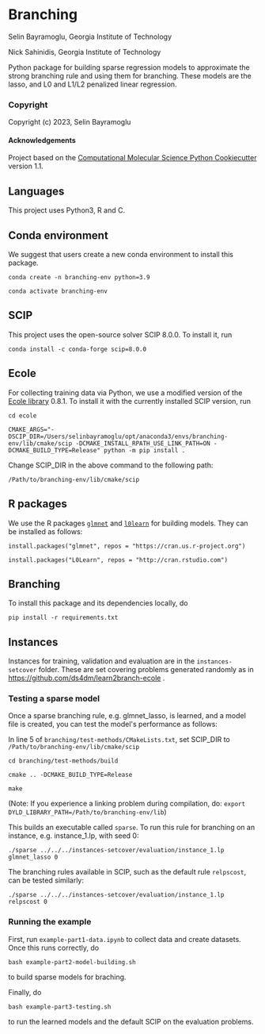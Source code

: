 Branching
==============================

Selin Bayramoglu, Georgia Institute of Technology

Nick Sahinidis, Georgia Institute of Technology

Python package for building sparse regression models to approximate the strong branching rule and using them for branching. These models are the lasso, and L0 and L1/L2 penalized linear regression.

### Copyright

Copyright (c) 2023, Selin Bayramoglu


#### Acknowledgements
 
Project based on the [Computational Molecular Science Python Cookiecutter](https://github.com/molssi/cookiecutter-cms) version 1.1.

## Languages

This project uses Python3, R and C.
## Conda environment

We suggest that users create a new conda environment to install this package.

`conda create -n branching-env python=3.9`

`conda activate branching-env`


## SCIP

This project uses the open-source solver SCIP 8.0.0. To install it, run

`conda install -c conda-forge scip=8.0.0`

## Ecole

For collecting training data via Python, we use a modified version of the [Ecole library](https://github.com/ds4dm/ecole) 0.8.1. To install it with the currently installed SCIP version, run

`cd ecole`

`CMAKE_ARGS="-DSCIP_DIR=/Users/selinbayramoglu/opt/anaconda3/envs/branching-env/lib/cmake/scip -DCMAKE_INSTALL_RPATH_USE_LINK_PATH=ON -DCMAKE_BUILD_TYPE=Release" python -m pip install .`

Change SCIP_DIR in the above command to the following path:

`/Path/to/branching-env/lib/cmake/scip`

## R packages

We use the R packages [`glmnet`](https://glmnet.stanford.edu/) and [`l0learn`](https://cran.r-project.org/web/packages/L0Learn/vignettes/L0Learn-vignette.html) for building models. They can be installed as follows:

`install.packages("glmnet", repos = "https://cran.us.r-project.org")`

`install.packages("L0Learn", repos = "http://cran.rstudio.com")`


## Branching

To install this package and its dependencies locally, do

`pip install -r requirements.txt`

## Instances

Instances for training, validation and evaluation are in the `instances-setcover` folder. These are set covering problems generated randomly as in https://github.com/ds4dm/learn2branch-ecole .

### Testing a sparse model

Once a sparse branching rule, e.g. glmnet_lasso, is learned, and a model file is created, you can test the model's performance as follows:

In line 5 of `branching/test-methods/CMakeLists.txt`, set SCIP_DIR to `/Path/to/branching-env/lib/cmake/scip` 

`cd branching/test-methods/build`

`cmake .. -DCMAKE_BUILD_TYPE=Release`

`make`

(Note: If you experience a linking problem during compilation, do:
`export DYLD_LIBRARY_PATH=/Path/to/branching-env/lib`)

This builds an executable called `sparse`. To run this rule for branching on an instance, e.g. instance_1.lp, with seed 0:

`./sparse ../../../instances-setcover/evaluation/instance_1.lp glmnet_lasso 0`

The branching rules available in SCIP, such as the default rule `relpscost`, can be tested similarly:

`./sparse ../../../instances-setcover/evaluation/instance_1.lp relpscost 0`


### Running the example

First, run `example-part1-data.ipynb` to collect data and create datasets. Once this runs correctly, do

`bash example-part2-model-building.sh`

to build sparse models for braching.

Finally, do

`bash example-part3-testing.sh`

to run the learned models and the default SCIP on the evaluation problems.





